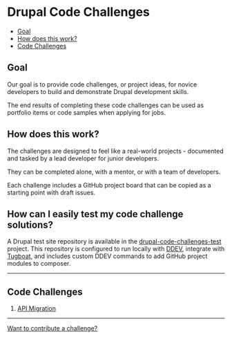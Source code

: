 # Drupal Code Challenges

- [Goal](#goal)
- [How does this work?](#how-does-this-work)
- [Code Challenges](#code-challenges)

## Goal
Our goal is to provide code challenges, or project ideas, for novice developers to build and demonstrate Drupal development skills.

The end results of completing these code challenges can be used as portfolio items or code samples when applying for jobs.

## How does this work?
The challenges are designed to feel like a real-world projects - documented and tasked by a lead developer for junior developers.

They can be completed alone, with a mentor, or with a team of developers.

Each challenge includes a GitHub project board that can be copied as a starting point with draft issues.

## How can I easily test my code challenge solutions?

A Drupal test site repository is available in the [drupal-code-challenges-test](https://github.com/weekbeforenext/drupal-code-challenges-test) project. This repository is configured to run locally with [DDEV](https://ddev.com/), integrate with [Tugboat](https://www.tugboatqa.com/), and includes custom DDEV commands to add GitHub project modules to composer.

---

## Code Challenges
1. [API Migration](api-migration/README.md)

---

[Want to contribute a challenge?](CONTRIBUTING.md)
